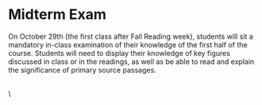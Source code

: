 # Midterm Exam

On October 29th (the first class after Fall Reading week), students will sit a mandatory in-class examination of their knowledge of the first half of the course. Students will need to display their knowledge of key figures discussed in class or in the readings, as well as be able to read and explain the significance of primary source passages.&#x20;

\
\
